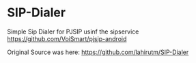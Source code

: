 # SIP-Dialer
Simple Sip Dialer for PJSIP usinf the sipservice https://github.com/VoiSmart/pjsip-android

Original Source was here: https://github.com/lahirutm/SIP-Dialer

